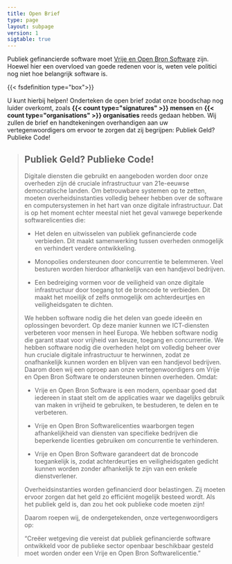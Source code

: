 ```yaml
---
title: Open Brief
type: page
layout: subpage
version: 1
sigtable: true
---
```


Publiek gefinancierde software moet [Vrije en Open Bron Software][fs] zijn.
Hoewel hier een overvloed van goede redenen voor is, weten vele politici nog
niet hoe belangrijk software is.

{{< fsdefinition type="box">}}

U kunt hierbij helpen! Onderteken de open brief zodat onze boodschap nog luider
overkomt, zoals **{{< count type="signatures" >}} mensen** en **{{< count
type="organisations" >}} organisaties** reeds gedaan hebben. Wij zullen de brief
en handtekeningen overhandigen aan uw vertegenwoordigers om ervoor te zorgen dat
zij begrijpen: Publiek Geld? Publieke Code!

> ## Publiek Geld?  Publieke Code!
>
> Digitale diensten die gebruikt en aangeboden worden door onze overheden zijn
> dé cruciale infrastructuur van 21e-eeuwse democratische landen.  Om
> betrouwbare systemen op te zetten, moeten overheidsinstanties volledig beheer
> hebben over de software en computersystemen in het hart van onze digitale
> infrastructuur.  Dat is op het moment echter meestal niet het geval vanwege
> beperkende softwarelicenties die:
>
> * Het delen en uitwisselen van publiek gefinancierde code verbieden.  Dit
>   maakt samenwerking tussen overheden onmogelijk en verhindert verdere
>   ontwikkeling.
>
> * Monopolies ondersteunen door concurrentie te belemmeren.  Veel besturen
>   worden hierdoor afhankelijk van een handjevol bedrijven.
>
> * Een bedreiging vormen voor de veiligheid van onze digitale infrastructuur
>   door toegang tot de broncode te verbieden.  Dit maakt het moeilijk of zelfs
>   onmogelijk om achterdeurtjes en veiligheidsgaten te dichten.
>
> We hebben software nodig die het delen van goede ideeën en oplossingen
> bevordert.  Op deze manier kunnen we ICT-diensten verbeteren voor mensen in
> heel Europa.  We hebben software nodig die garant staat voor vrijheid van
> keuze, toegang en concurrentie.  We hebben software nodig die overheden helpt
> om volledig beheer over hun cruciale digitale infrastructuur te herwinnen,
> zodat ze onafhankelijk kunnen worden en blijven van een handjevol bedrijven.
> Daarom doen wij een oproep aan onze vertegenwoordigers om Vrije en Open Bron
> Software te ondersteunen binnen overheden.  Omdat:
>
> * Vrije en Open Bron Software is een modern, openbaar goed dat iedereen in
>   staat stelt om de applicaties waar we dagelijks gebruik van maken in
>   vrijheid te gebruiken, te bestuderen, te delen en te verbeteren.
>
> * Vrije en Open Bron Softwarelicenties waarborgen tegen afhankelijkheid van
>   diensten van specifieke bedrijven die beperkende licenties gebruiken om
>   concurrentie te verhinderen.
>
> * Vrije en Open Bron Software garandeert dat de broncode toegankelijk is,
>   zodat achterdeurtjes en veiligheidsgaten gedicht kunnen worden zonder
>   afhankelijk te zijn van een enkele dienstverlener.
>
> Overheidsinstanties worden gefinancierd door belastingen. Zij moeten ervoor
> zorgen dat het geld zo efficiënt mogelijk besteed wordt.  Als het publiek geld
> is, dan zou het ook publieke code moeten zijn!
>
> Daarom roepen wij, de ondergetekenden, onze vertegenwoordigers op:
>
> “Creëer wetgeving die vereist dat publiek gefinancierde software ontwikkeld
> voor de publieke sector openbaar beschikbaar gesteld moet worden onder een
> Vrije en Open Bron Softwarelicentie.”

<!--- De onderstaande mensen hebben de brief al ondertekend en hebben toegestemd
om hun handtekening openbaar te maken.  Bent u de volgende? --->

[fs]: https://fsfe.org/freesoftware/basics/summary.nl.html "Vrije Software geeft iedereen het recht om software te gebruiken, te begrijpen, aan te passen en te delen. Deze rechten helpen het ondersteunen van andere fundamentele vrijheden zoals de vrijheid van meningsuiting, pers en privacy."
